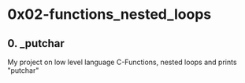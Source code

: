 # 0x02-functions_nested_loops

## 0. _putchar
My project on low level language C-Functions, nested loops and prints "putchar"
